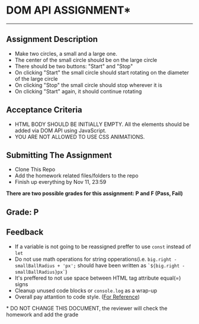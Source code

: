 # DOM API ASSIGNMENT*
---

## Assignment Description
- Make two circles, a small and a large one.
- The center of the small circle should be on the large circle
- There should be two buttons: "Start" and "Stop"
- On clicking "Start" the small circle should start rotating on the diameter of the large circle
- On clicking "Stop" the small circle should stop wherever it is
- On clicking "Start" again, it should continue rotating

## Acceptance Criteria
- HTML BODY SHOULD BE INITIALLY EMPTY. All the elements should be added via DOM API using JavaScript.
- YOU ARE NOT ALLOWED TO USE CSS ANIMATIONS.


## Submitting The Assignment
- Clone This Repo
- Add the homework related files/folders to the repo
- Finish up everything by Nov 11, 23:59

__There are two possible grades for this assignment: P and F (Pass, Fail)__

## Grade: P

## Feedback
- If a variable is not going to be reassigned preffer to use `const` instead of `let`
- Do not use math operations for string opperations(i.e. `big.right - smallBallRadius + 'px';` should have been written as `` `${big.right - smallBallRadius}px` ``)
- It's preffered to not use space between HTML tag attribute equal(=) signs
- Cleanup unused code blocks or `console.log` as a wrap-up
- Overall pay attantion to code style. ([For Reference](https://github.com/airbnb/javascript))


\* DO NOT CHANGE THIS DOCUMENT, the reviewer will check the homework and add the grade
